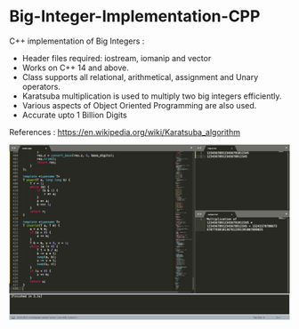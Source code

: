 # Big-Integer-Implementation-CPP

C++ implementation of Big Integers :

- Header files required: iostream, iomanip and vector
- Works on C++ 14 and above.
- Class supports all relational, arithmetical, assignment and Unary operators.
- Karatsuba multiplication is used to multiply two big integers efficiently.
- Various aspects of Object Oriented Programming are also used.
- Accurate upto 1 Billion Digits

References : https://en.wikipedia.org/wiki/Karatsuba_algorithm

![Screenshot of Output](./Screenshot/1.png?raw=true "Title")
